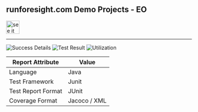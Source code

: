 
## runforesight.com Demo Projects - EO 


<a href="https://app.runforesight.live/repositories/github/runforesight-demo/eo/workflow-runs">
  <img src="https://4750167.fs1.hubspotusercontent-na1.net/hubfs/4750167/foresight-live-badge-72.png" height="36" alt="see it on foresight" />
</a>


---
![Success Details](https://api-public.service.runforesight.us/api/v1/badge/success?repoId=f29e33fe-1c25-4f83-b335-1d62a1fa5f30)
![Test Result](https://api-public.service.runforesight.us/api/v1/badge/test?repoId=f29e33fe-1c25-4f83-b335-1d62a1fa5f30)
![Utilization](https://api-public.service.runforesight.us/api/v1/badge/utilization?repoId=f29e33fe-1c25-4f83-b335-1d62a1fa5f30)


| Report Attribute  | Value   | 
|---|---|
| Language  | Java |
| Test Framework  | Junit |
| Test Report Format | JUnit |
| Coverage Format | Jacoco / XML  |
